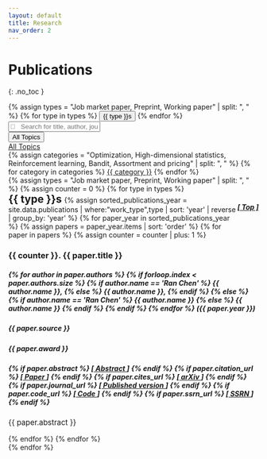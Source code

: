 ```yaml
---
layout: default
title: Research
nav_order: 2
---
```


<span id="top"></span>

# Publications
{: .no_toc }

<!-- {% assign sorted_publications = site.data.publications | where:"type",type | sort: 'year' %}
{% for paper in sorted_publications %}
{% assign paper = paper_hash[1] %}
<ul class="list-group list-group-flush">
  <li class="list-group-item">
    <p> {{ paper.title }} </p>
    <a href="{{ paper.citation_url }}">
    </a>
    {% for author in paper.authors %}
    	{{ author.name }},
    {% endfor %}
  </li>
</ul>
{% endfor %} -->

<div class="row">
  <div class="col-sm-12 mb-3 mt-3">
    {% assign types = "Job market paper, Preprint, Working paper" | split: ", " %}
      {% for type in types %}
        <button type="button" class="btn btn-link btn-sm" onclick="document.getElementById('{{ type | join: '_' }}').scrollIntoView();"> {{ type }}s </button>
    {% endfor %}
    <div class="input-group">
      <input type="text" id="myFilter" class="form-control" onkeyup="myFunction()" placeholder="&#xF002; &nbsp; Search for title, author, journal" style="font-family:Arial, FontAwesome">
      <div class="input-group-append">
        <button class="btn btn-outline-secondary dropdown-toggle" type="button" data-toggle="dropdown" aria-haspopup="true" aria-expanded="false">All Topics</button>
        <div class="dropdown-menu">
          <a class="dropdown-item" href="#" onclick="categorySelector('All')">All Topics</a>
          <div role="separator" class="dropdown-divider"></div>
          {% assign categories = "Optimization, High-dimensional statistics, Reinforcement learning, Bandit, Assortment and pricing" | split: ", " %} 
          {% for category in categories %}
            <a class="dropdown-item" href="#" onclick="categorySelector('{{ category }}')">{{ category }}</a>  
          {% endfor %}
        </div>
      </div>
    </div>
  </div>
</div>

<div class="row" id="myItems">
  {% assign types = "Job market paper, Preprint, Working paper" | split: ", " %}
  {% assign counter = 0 %}
  {% for type in types %}
  <div class="col-sm-12 mb-3">
    <span id="{{ type | join: '_' }}"></span>
    <h2 style="display:inline;"> {{ type }}s </h2>
    <h5 style="text-align:right;float:right;"><a href="#top">[ Top ]</a></h5> 
    {% assign sorted_publications_year = site.data.publications | where:"work_type",type | sort: 'year' | reverse | group_by: 'year' %}
    {% for paper_year in sorted_publications_year %}
    {% assign papers = paper_year.items | sort: 'order' %}
    {% for paper in papers %}
    {% assign counter = counter | plus: 1 %}
    <div class="card border-light">
      <div class="card-body">
        <h3 class="card-title">{{ counter }}. {{ paper.title }}</h3>
        <h5 class="card-subtitle mb-2 text-muted pb-1"> 
          {% for author in paper.authors %}
            {% if forloop.index < paper.authors.size %} 
              {% if author.name == 'Ran Chen' %}
                <b>{{ author.name }}</b>,
              {% else %} {{ author.name }},
              {% endif %}
            {% else %} 
              {% if author.name == 'Ran Chen' %}
                <b>{{ author.name }}</b>
              {% else %} {{ author.name }}
              {% endif %}
            {% endif %}
          {% endfor %}
          ({{ paper.year }})
        </h5>
        <h5 class="card-text"> 
          {{ paper.source }}
        </h5>
        <h5 class="card-text"> 
          <b>{{ paper.award }}</b>
        </h5>
        <h5 class="card-subtitle mb-2 pb-1" id="category" style="display: none;"> 
          Categories: 
          {% for topic in paper.topic %}
            {% if forloop.index < paper.topic.size %} 
              {{ topic.topic }},
            {% else %} 
              {{ topic.topic }}
            {% endif %}
          {% endfor %}
        </h5>
        <h5 class="card-text"> 
          <!-- [<a data-toggle="collapse" data-target="#collapseDescription{{ paper.id }}" aria-expanded="false" aria-controls="collapseDescription{{ paper.id }}" href="">
            Description
          </a>] -->
          {% if paper.abstract %}
          [<a data-toggle="collapse" data-target="#collapseAbstract{{ paper.id }}" aria-expanded="false" aria-controls="collapseAbstract{{ paper.id }}" href="">
            Abstract
          </a>]
          {% endif %}
          {% if paper.citation_url %}
            [<a href="{{ paper.citation_url }}">
              Paper
            </a>]
          {% endif %}
          {% if paper.cites_url %}
            [<a href="{{ paper.cites_url }}" target="_blank">
              arXiv
            </a>]
          {% endif %}
          {% if paper.journal_url %}
            [<a href="{{ paper.journal_url }}" target="_blank">
              Published version
            </a>]
          {% endif %}
          {% if paper.code_url %}
            [<a href="{{ paper.code_url }}" target="_blank">
              Code
            </a>]
          {% endif %}
          {% if paper.ssrn_url %}
            [<a href="{{ paper.ssrn_url }}" target="_blank">
              SSRN
            </a>]
          {% endif %}
        </h5>
        <div class="collapse" id="collapseAbstract{{ paper.id }}">
          <div class="container" style="text-align:justify">
            <!-- <hr/> -->
            <p style="font-size:15px">
            {{ paper.abstract }}
            </p>
          </div>
        </div>
        <!-- <div class="collapse" id="collapseDescription{{ paper.id }}">
          <div class="container">
            <hr/>
            {{ paper.description }}
          </div>
        </div> -->
      </div>
    </div>  
    {% endfor %}
    {% endfor %}
  </div>
  {% endfor %}
</div>



<script>
  function myFunction() {
    var input, filter, cards, cardContainer, h5, title, i;
    input = document.getElementById("myFilter");
    filter = input.value.toUpperCase();
    cardContainer = document.getElementById("myItems");
    cards = cardContainer.getElementsByClassName("card");
    for (i = 0; i < cards.length; i++) {
        title = cards[i].querySelector(".card-body h3.card-title");
        authors = cards[i].querySelector(".card-body h5.card-subtitle");
        type = cards[i].querySelector(".card-body h5.card-text");
        category = cards[i].querySelector("[id='category']");
        if (title.innerText.toUpperCase().indexOf(filter) > -1 | authors.innerText.toUpperCase().indexOf(filter) > -1 | type.innerText.toUpperCase().indexOf(filter) > -1 | category.innerText.toUpperCase().indexOf(filter) > -1 ) {
            cards[i].style.display = "";
        } else {
            cards[i].style.display = "none";
        }
    }
  }

  function categorySelector(topic) {
    var cardContainer, cards;
    cardContainer = document.getElementById("myItems");
    cards = cardContainer.getElementsByClassName("card");
    for (i = 0; i < cards.length; i++) {
        category = cards[i].querySelector("[id='category']");
        if ( category.innerText.indexOf(topic) > -1 | topic == "All") {
            cards[i].style.display = "";
        } else {
            cards[i].style.display = "none";
        }
    }
  }

  $(".dropdown-menu a").click(function(){
    $(this).parents(".input-group-append").find('.btn').html($(this).text());
    $(this).parents(".input-group-append").find('.btn').val($(this).data('value'));
  });
</script>
